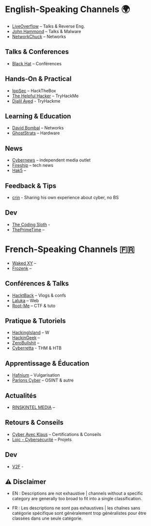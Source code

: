 # English-Speaking Channels 🌍
- [LiveOverflow](https://www.youtube.com/@LiveOverflow) – Talks & Reverse Eng. 
- [John Hammond](https://www.youtube.com/@_JohnHammond) – Talks & Malware 
- [NetworkChuck](https://www.youtube.com/@NetworkChuck) – Networks

## Talks & Conferences
- [Black Hat](https://www.youtube.com/@BlackHatOfficialYT) – Conférences 

## Hands-On & Practical
- [IppSec](https://www.youtube.com/@IppSec) – HackTheBox 
- [The Helpful Hacker](https://www.youtube.com/@The_Helpful_Hacker) – TryHackMe 
- [Djalil Ayed](https://www.youtube.com/@djalilayed) - TryHackme

## Learning & Education
- [David Bombal](https://www.youtube.com/@davidbombal) – Networks 
- [GhostStrats](https://www.youtube.com/@GhostStrats) – Hardware 

## News 
- [Cybernews](https://www.youtube.com/@cybernews/videos)  –  independent media outlet
- [Fireship](https://www.youtube.com/@Fireship)  – tech news
- [Hak5](https://www.youtube.com/@hak5/) – 

##  Feedback & Tips
- [crin](https://www.youtube.com/@realcrin)  - Sharing his own experience about cyber, no BS

## Dev
- [The Coding Sloth](https://www.youtube.com/@TheCodingSloth)  - 
- [ThePrimeTime](https://www.youtube.com/@ThePrimeTimeagen)  –


# French-Speaking Channels 🇫🇷
- [Waked XY](https://www.youtube.com/@wakedxy) –
- [Frozenk](https://www.youtube.com/@FrozenKwa) –

## Conférences & Talks
- [HacktBack](https://www.youtube.com/@HacktBack) – Vlogs & confs 
- [Laluka](https://www.youtube.com/@TheLaluka) – Web 
- [Root-Me](https://www.youtube.com/@rootme_org) – CTF & tuto

## Pratique & Tutoriels
- [HackingIsland](https://www.youtube.com/@hackingisland5769) – W
- [HackinGeek](https://www.youtube.com/@HackinGeeK/) –
- [ZeroBullshit](https://www.youtube.com/@zer0bullshit) – 
- [Cyberretta](https://www.youtube.com/@Cyberretta) - THM & HTB

## Apprentissage & Éducation
- [Hafnium](https://www.youtube.com/@HafniumSecuriteInformatique) – Vulgarisation  
- [Parlons Cyber](https://www.youtube.com/@ParlonsCyber) – OSINT & autre

## Actualités 
- [RINSKINTEL MEDIA](https://www.youtube.com/@RISKINTEL-TV)  – 

## Retours & Conseils
- [Cyber Avec Klaus](https://www.youtube.com/@cyberavecklaus/) – Certifications & Conseils
- [Loic - Cybersécurité](https://www.youtube.com/@Loic-Cybersecurite) – Projets

## Dev
- [V2F](https://www.youtube.com/@V2F)  -

## ⚠️ Disclaimer

- EN : Descriptions are not exhaustive | channels without a specific category are generally too broad to fit into a single classification.

- FR : Les descriptions ne sont pas exhaustives | les chaînes sans catégorie spécifique sont généralement trop généralistes pour être classées dans une seule catégorie.
